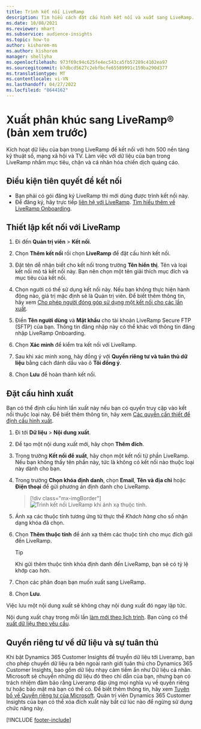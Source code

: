 ```yaml
---
title: Trình kết nối LiveRamp
description: Tìm hiểu cách đặt cấu hình kết nối và xuất sang LiveRamp.
ms.date: 10/08/2021
ms.reviewer: mhart
ms.subservice: audience-insights
ms.topic: how-to
author: kishorem-ms
ms.author: kishorem
manager: shellyha
ms.openlocfilehash: 973f69c94c625fe4ec543ca5fb57289c4102ea97
ms.sourcegitcommit: b7dbcd5627c2ebfbcfe65589991c159ba290d377
ms.translationtype: MT
ms.contentlocale: vi-VN
ms.lasthandoff: 04/27/2022
ms.locfileid: "8644162"
---
```

# <a name="export-segments-to-liverampreg-preview"></a>Xuất phân khúc sang LiveRamp&reg; (bản xem trước)

Kích hoạt dữ liệu của bạn trong LiveRamp để kết nối với hơn 500 nền tảng kỹ thuật số, mạng xã hội và TV. Làm việc với dữ liệu của bạn trong LiveRamp nhắm mục tiêu, chặn và cá nhân hóa chiến dịch quảng cáo.

## <a name="prerequisites-for-a-connection"></a>Điều kiện tiên quyết để kết nối

- Bạn phải có gói đăng ký LiveRamp thì mới dùng được trình kết nối này.
- Để đăng ký, hãy trực tiếp [liên hệ với LiveRamp](https://liveramp.com/contact/). [Tìm hiểu thêm về LiveRamp Onboarding](https://liveramp.com/our-platform/data-onboarding/).

## <a name="set-up-connection-to-liveramp"></a>Thiết lập kết nối với LiveRamp

1. Đi đến **Quản trị viên** > **Kết nối**.

1. Chọn **Thêm kết nối** rồi chọn **LiveRamp** để đặt cấu hình kết nối.

1. Đặt tên dễ nhận biết cho kết nối trong trường **Tên hiển thị**. Tên và loại kết nối mô tả kết nối này. Bạn nên chọn một tên giải thích mục đích và mục tiêu của kết nối.

1. Chọn người có thể sử dụng kết nối này. Nếu bạn không thực hiện hành động nào, giá trị mặc định sẽ là Quản trị viên. Để biết thêm thông tin, hãy xem [Cho phép người đóng góp sử dụng một kết nối cho các lần xuất](connections.md#allow-contributors-to-use-a-connection-for-exports).

1. Điền **Tên người dùng** và **Mật khẩu** cho tài khoản LiveRamp Secure FTP (SFTP) của bạn.
Thông tin đăng nhập này có thể khác với thông tin đăng nhập LiveRamp Onboarding.

1. Chọn **Xác minh** để kiểm tra kết nối với LiveRamp.

1. Sau khi xác minh xong, hãy đồng ý với **Quyền riêng tư và tuân thủ dữ liệu** bằng cách đánh dấu vào ô **Tôi đồng ý**.

1. Chọn **Lưu** để hoàn thành kết nối.

## <a name="configure-an-export"></a>Đặt cấu hình xuất

Bạn có thể định cấu hình lần xuất này nếu bạn có quyền truy cập vào kết nối thuộc loại này. Để biết thêm thông tin, hãy xem [Các quyền cần thiết để định cấu hình xuất](export-destinations.md#set-up-a-new-export).

1. Đi tới **Dữ liệu** > **Nội dung xuất**.

1. Để tạo một nội dung xuất mới, hãy chọn **Thêm đích**.

1. Trong trường **Kết nối để xuất**, hãy chọn một kết nối từ phần LiveRamp. Nếu bạn không thấy tên phần này, tức là không có kết nối nào thuộc loại này dành cho bạn.

1. Trong trường **Chọn khóa định danh**, chọn **Email**,  **Tên và địa chỉ** hoặc **Điện thoại** để gửi phương án định danh cho LiveRamp.
   > [!div class="mx-imgBorder"]
   > ![Trình kết nối LiveRamp khi ánh xạ thuộc tính.](media/export-liveramp-segments.png "Trình kết nối LiveRamp khi ánh xạ thuộc tính")

1. Ánh xạ các thuộc tính tương ứng từ thực thể *Khách hàng* cho số nhận dạng khóa đã chọn.

1. Chọn **Thêm thuộc tính** để ánh xạ thêm các thuộc tính cho mục đích gửi đến LiveRamp.

   > [!TIP]
   > Khi gửi thêm thuộc tính khóa định danh đến LiveRamp, bạn sẽ có tỷ lệ khớp cao hơn.

1. Chọn các phân đoạn bạn muốn xuất sang LiveRamp.

1. Chọn **Lưu**.

Việc lưu một nội dung xuất sẽ không chạy nội dung xuất đó ngay lập tức.

Nội dung xuất chạy trong mỗi lần [làm mới theo lịch trình](system.md#schedule-tab). Bạn cũng có thể [xuất dữ liệu theo yêu cầu](export-destinations.md#run-exports-on-demand). 


## <a name="data-privacy-and-compliance"></a>Quyền riêng tư về dữ liệu và sự tuân thủ

Khi bật Dynamics 365 Customer Insights để truyền dữ liệu tới Liveramp, bạn cho phép chuyển dữ liệu ra bên ngoài ranh giới tuân thủ cho Dynamics 365 Customer Insights, bao gồm dữ liệu nhạy cảm tiềm ẩn như Dữ liệu cá nhân. Microsoft sẽ chuyển những dữ liệu đó theo chỉ dẫn của bạn, nhưng bạn có trách nhiệm đảm bảo rằng Liveramp đáp ứng mọi nghĩa vụ về quyền riêng tư hoặc bảo mật mà bạn có thể có. Để biết thêm thông tin, hãy xem [Tuyên bố về Quyền riêng tư của Microsoft](https://go.microsoft.com/fwlink/?linkid=396732).
Quản trị viên Dynamics 365 Customer Insights của bạn có thể xóa đích xuất này bất cứ lúc nào để ngừng sử dụng chức năng này.

[!INCLUDE [footer-include](includes/footer-banner.md)]
